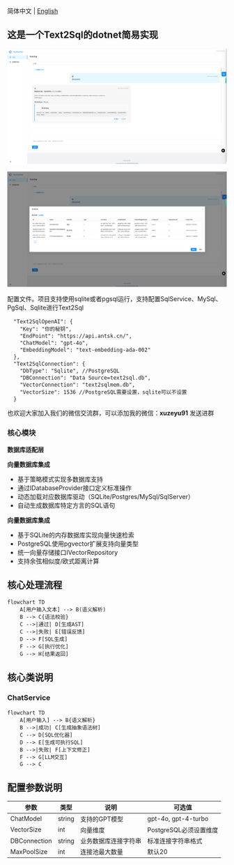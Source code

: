 简体中文 | [English](./README.en.md) 

## 这是一个Text2Sql的dotnet简易实现

![demo](https://github.com/AIDotNet/Text2Sql.Net/blob/main/doc/demo.png?raw=true)

![demo1](https://github.com/AIDotNet/Text2Sql.Net/blob/main/doc/demo1.png?raw=true)

配置文件。项目支持使用sqlite或者pgsql运行，支持配置SqlService、MySql、PgSql、Sqlite进行Text2Sql 
```
  "Text2SqlOpenAI": {
    "Key": "你的秘钥",
    "EndPoint": "https://api.antsk.cn/",
    "ChatModel": "gpt-4o",
    "EmbeddingModel": "text-embedding-ada-002"
  },
  "Text2SqlConnection": {
    "DbType": "Sqlite", //PostgreSQL
    "DBConnection": "Data Source=text2sql.db",
    "VectorConnection": "text2sqlmem.db",
    "VectorSize": 1536 //PostgreSQL需要设置，sqlite可以不设置
  }
```

也欢迎大家加入我们的微信交流群，可以添加我的微信：**xuzeyu91** 发送进群

### 核心模块
 **数据库适配层**

 **向量数据库集成**
   - 基于策略模式实现多数据库支持
   - 通过IDatabaseProvider接口定义标准操作
   - 动态加载对应数据库驱动（SQLite/Postgres/MySql/SqlServer）
   - 自动生成数据库特定方言的SQL语句

 **向量数据库集成**
   - 基于SQLite的内存数据库实现向量快速检索
   - PostgreSQL使用pgvector扩展支持向量类型
   - 统一向量存储接口IVectorRepository
   - 支持余弦相似度/欧式距离计算

## 核心处理流程
```mermaid
flowchart TD
    A[用户输入文本] --> B(语义解析)
    B --> C{语法校验}
    C -->|通过| D[生成AST]
    C -->|失败| E[错误反馈]
    D --> F[SQL生成]
    F --> G[执行优化]
    G --> H[结果返回]
```

## 核心类说明
### ChatService
```mermaid
flowchart TD
    A[用户输入] --> B{语义解析}
    B -->|成功| C[生成抽象语法树]
    C --> D[SQL优化器]
    D --> E[生成可执行SQL]
    B -->|失败| F[上下文修正]
    F --> G[LLM交互]
    G --> C
```


## 配置参数说明
| 参数 | 类型 | 说明 | 可选值 |
|------|------|-----|-------|
| ChatModel | string | 支持的GPT模型 | gpt-4o, gpt-4-turbo |
| VectorSize | int | 向量维度 | PostgreSQL必须设置维度 |
| DBConnection | string | 业务数据库连接字符串 | 标准连接字符串格式 |
| MaxPoolSize | int | 连接池最大数量 | 默认20 |
